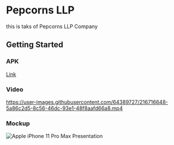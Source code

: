 # Pepcorns LLP

this is taks of Pepcorns LLP Company

## Getting Started


### APK 

[Link](https://drive.google.com/file/d/1cyRj9BAgTZQVwx2bkXQ73hqb3t6hbeJS/view?usp=sharing)

### Video


https://user-images.githubusercontent.com/64389727/216716648-5a86c2d5-8c56-46dc-93e1-48f8aafd66a8.mp4



### Mockup

![Apple iPhone 11 Pro Max Presentation](https://user-images.githubusercontent.com/64389727/216716654-cbf9a6f6-42e5-4a77-a54d-d6f0ee64e36f.png)



